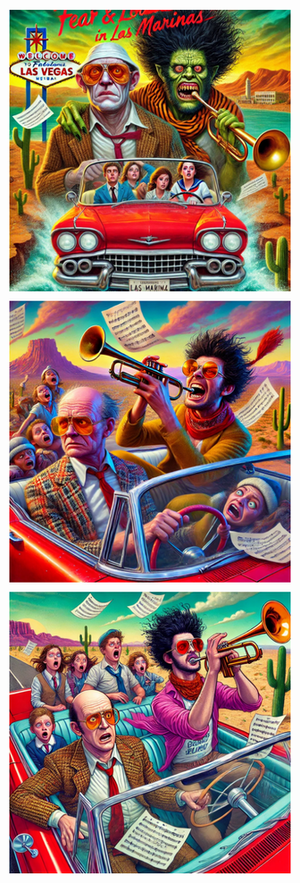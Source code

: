![book cover image](../content/images/the-novel/cover-2.webp)

![book cover image](../content/images/the-novel/cover-3.webp)

![book cover image](../content/images/the-novel/cover-4.webp)